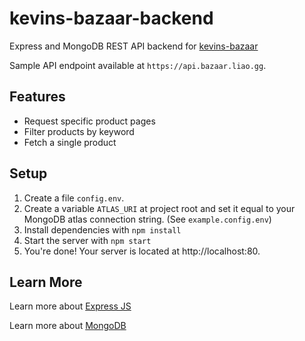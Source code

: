 # kevins-bazaar-backend

Express and MongoDB REST API backend for [kevins-bazaar](https://github.com/kevinMEH/kevins-bazaar)

Sample API endpoint available at `https://api.bazaar.liao.gg`.

## Features

- Request specific product pages
- Filter products by keyword
- Fetch a single product

## Setup

1. Create a file `config.env`. 
2. Create a variable `ATLAS_URI` at project root and set it equal to your MongoDB atlas connection string. (See `example.config.env`)
3. Install dependencies with `npm install`
4. Start the server with `npm start`
5. You're done! Your server is located at http://localhost:80.

## Learn More

Learn more about [Express JS](https://expressjs.com/)

Learn more about [MongoDB](https://www.mongodb.com/)